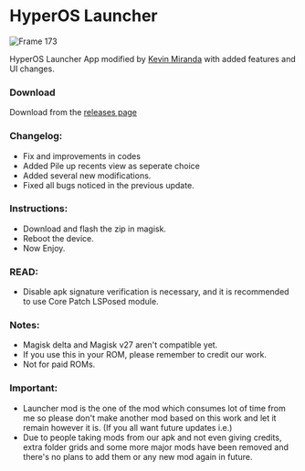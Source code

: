 # HyperOS Launcher
![Frame 173](https://github.com/Mods-Center/HyperOS-Launcher/assets/83476983/26248f2e-2acf-435a-82fb-3b48778ca738)

HyperOS Launcher App modified by [Kevin Miranda](https://t.me/kevinmirandapasiche) with added features and UI changes.

### Download
Download from the [releases page](https://github.com/Mods-Center/HyperOS-Launcher/releases)

### Changelog:
- Fix and improvements in codes
- Added Pile up recents view as seperate choice 
- Added several new modifications.
- Fixed all bugs noticed in the previous update.

### Instructions:
- Download and flash the zip in magisk.
- Reboot the device.
- Now Enjoy.

### READ:
- Disable apk signature verification is necessary, and it is recommended to use Core Patch LSPosed module.

### Notes:
- Magisk delta and Magisk v27 aren't compatible yet.
- If you use this in your ROM, please remember to credit our work.
- Not for paid ROMs.

### Important:
- Launcher mod is the one of the mod which consumes lot of time from me so please don't make another mod based on this work and let it remain however it is.
(If you all want future updates i.e.)
- Due to people taking mods from our apk and not even giving credits, extra folder grids and some more major mods have been removed and there's no plans to add them or any new mod again in future.
